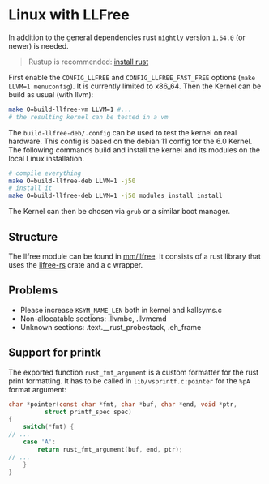 # Linux with LLFree

In addition to the general dependencies rust `nightly` version `1.64.0` (or newer) is needed.
> Rustup is recommended: [install rust](https://www.rust-lang.org/learn/get-started)

First enable the `CONFIG_LLFREE` and `CONFIG_LLFREE_FAST_FREE` options (`make LLVM=1 menuconfig`). It is currently limited to x86_64.
Then the Kernel can be build as usual (with llvm):

```sh
make O=build-llfree-vm LLVM=1 #...
# the resulting kernel can be tested in a vm
```

The `build-llfree-deb/.config` can be used to test the kernel on real hardware.
This config is based on the debian 11 config for the 6.0 Kernel.
The following commands build and install the kernel and its modules on the local Linux installation.

```sh
# compile everything
make O=build-llfree-deb LLVM=1 -j50
# install it
make O=build-llfree-deb LLVM=1 -j50 modules_install install
```

The Kernel can then be chosen via `grub` or a similar boot manager.


## Structure

The llfree module can be found in [mm/llfree](mm/llfree).
It consists of a rust library that uses the [llfree-rs](https://github.com/luhsra/llfree-rs) crate and a c wrapper.

## Problems

- Please increase `KSYM_NAME_LEN` both in kernel and kallsyms.c
- Non-allocatable sections: .llvmbc, .llvmcmd
- Unknown sections: .text.__rust_probestack, .eh_frame

## Support for printk

The exported function `rust_fmt_argument` is a custom formatter for the rust print formatting.
It has to be called in `lib/vsprintf.c:pointer` for the `%pA` format argument:

```c
char *pointer(const char *fmt, char *buf, char *end, void *ptr,
	      struct printf_spec spec)
{
    switch(*fmt) {
// ...
    case 'A':
        return rust_fmt_argument(buf, end, ptr);
// ...
    }
}
```
